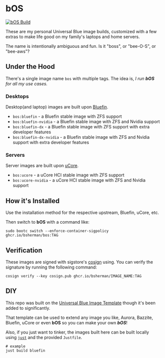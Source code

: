 # bOS

[![bOS Build](https://github.com/bsherman/bos/actions/workflows/build.yml/badge.svg)](https://github.com/bsherman/bos/actions/workflows/build.yml)

These are my personal Universal Blue image builds, customized with a few extras to make life good on my family's laptops and home servers.

The name is intentionally ambiguous and fun.  Is it "boss", or "bee-O-S", or "bee-aws"?


## Under the Hood

There's a single image name `bos` with multiple tags. The idea is, *I run **bOS** for all my use cases.*


### Desktops

Desktop(and laptop) images are built upon [Bluefin](https://github.com/ublue-os/bluefin).

- `bos:bluefin` - a Bluefin stable image with ZFS support
- `bos:bluefin-nvidia` - a Bluefin stable image with ZFS and Nvidia support
- `bos:bluefin-dx` - a Bluefin stable image with ZFS support with extra developer features
- `bos:bluefin-dx-nvidia` - a Bluefin stable image with ZFS and Nvidia support with extra developer features

### Servers

Server images are built upon [uCore](https://github.com/ublue-os/ucore).

- `bos:ucore` - a uCore HCI stable image with ZFS support
- `bos:ucore-nvidia` - a uCore HCI stable image with ZFS and Nvidia support


## How it's Installed

Use the installation method for the respective upstream, Bluefin, uCore, etc.

Then switch to **bOS** with a command like:

```
sudo bootc switch --enforce-container-sigpolicy ghcr.io/bsherman/bos:TAG
```

## Verification

These images are signed with sigstore's [cosign](https://docs.sigstore.dev/cosign/overview/) using. You can verify the signature by running the following command:

```
cosign verify --key cosign.pub ghcr.io/bsherman/IMAGE_NAME:TAG
```

## DIY

This repo was built on the [Universal Blue Image Template](https://github.com/ublue-os/image-template) though it's been added to significantly.

That template can be used to extend any image you like, Aurora, Bazzite, Bluefin, uCore or even **bOS** so you can make your own ***bOS***!

Also, if you just want to tinker, the images built here can be built locally using [`just`](https://just.systems/) and the provided `Justfile`.

```
# example
just build bluefin
```
